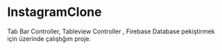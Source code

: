 # InstagramClone

Tab Bar Controller, Tableview Controller , Firebase Database pekiştirmek için üzerinde çalıştığım proje.
